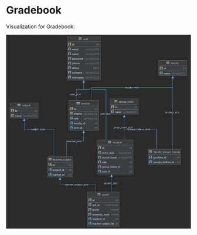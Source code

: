 # Gradebook

[comment]: <> (![db]&#40;./images/database.png&#41;)

Visualization for Gradebook:

![db](./images/db_visualization.png)
